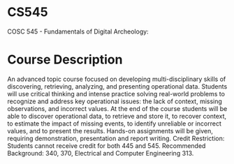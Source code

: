 # CS545
COSC 545 - Fundamentals of Digital Archeology:

# Course Description
An advanced topic course focused on developing multi-disciplinary skills of discovering, retrieving, analyzing, and presenting operational data. Students will use critical thinking and intense practice solving real-world problems to recognize and address key operational issues: the lack of context, missing observations, and incorrect values. At the end of the course students will be able to discover operational data, to retrieve and store it, to recover context, to estimate the impact of missing events, to identify unreliable or incorrect values, and to present the results.  Hands-on assignments will be given, requiring demonstration, presentation and report writing.
Credit Restriction: Students cannot receive credit for both 445 and 545.
Recommended Background: 340, 370, Electrical and Computer Engineering 313.
